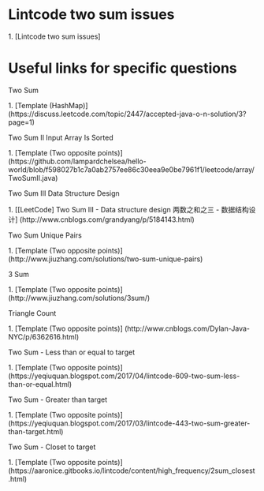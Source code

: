 # Lintcode two sum issues
<p>1. [Lintcode two sum issues]

# Useful links for specific questions
<p>Two Sum
<p>1. [Template (HashMap)] (https://discuss.leetcode.com/topic/2447/accepted-java-o-n-solution/3?page=1)

<p>Two Sum II Input Array Is Sorted
<p>1. [Template (Two opposite points)] (https://github.com/lampardchelsea/hello-world/blob/f598027b1c7a0ab2757ee86c30eea9e0be7961f1/leetcode/array/TwoSumII.java)

<p>Two Sum III Data Structure Design
<p>1. [[LeetCode] Two Sum III - Data structure design 两数之和之三 - 数据结构设计] (http://www.cnblogs.com/grandyang/p/5184143.html)

<p>Two Sum Unique Pairs
<p>1. [Template (Two opposite points)] (http://www.jiuzhang.com/solutions/two-sum-unique-pairs)

<p>3 Sum
<p>1. [Template (Two opposite points)] (http://www.jiuzhang.com/solutions/3sum/)

<p>Triangle Count
<p>1. [Template (Two opposite points)] (http://www.cnblogs.com/Dylan-Java-NYC/p/6362616.html)

<p>Two Sum - Less than or equal to target
<p>1. [Template (Two opposite points)] (https://yeqiuquan.blogspot.com/2017/04/lintcode-609-two-sum-less-than-or-equal.html)

<p>Two Sum - Greater than target
<p>1. [Template (Two opposite points)] (https://yeqiuquan.blogspot.com/2017/03/lintcode-443-two-sum-greater-than-target.html)

<p>Two Sum - Closet to target
<p>1. [Template (Two opposite points)] (https://aaronice.gitbooks.io/lintcode/content/high_frequency/2sum_closest.html)
